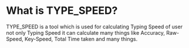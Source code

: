 # What is TYPE_SPEED?
TYPE_SPEED is a tool which is used for calculating Typing Speed of user not only Typing Speed it can calculate many things like Accuracy, Raw-Speed, Key-Speed, Total Time taken and many things. 
